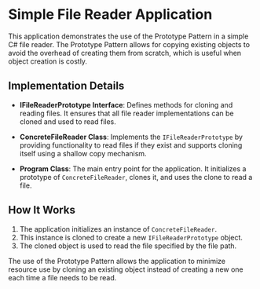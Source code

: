 # Simple File Reader Application

This application demonstrates the use of the Prototype Pattern in a simple C# file reader. The Prototype Pattern allows for copying existing objects to avoid the overhead of creating them from scratch, which is useful when object creation is costly.

## Implementation Details

- **IFileReaderPrototype Interface**: Defines methods for cloning and reading files. It ensures that all file reader implementations can be cloned and used to read files.

- **ConcreteFileReader Class**: Implements the `IFileReaderPrototype` by providing functionality to read files if they exist and supports cloning itself using a shallow copy mechanism.

- **Program Class**: The main entry point for the application. It initializes a prototype of `ConcreteFileReader`, clones it, and uses the clone to read a file.

## How It Works

1. The application initializes an instance of `ConcreteFileReader`.
2. This instance is cloned to create a new `IFileReaderPrototype` object.
3. The cloned object is used to read the file specified by the file path.

The use of the Prototype Pattern allows the application to minimize resource use by cloning an existing object instead of creating a new one each time a file needs to be read.
